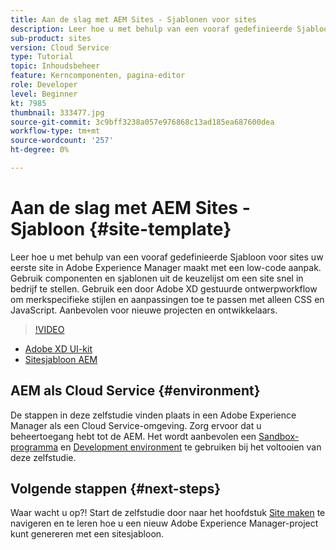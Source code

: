 ```yaml
---
title: Aan de slag met AEM Sites - Sjablonen voor sites
description: Leer hoe u met behulp van een vooraf gedefinieerde Sjabloon voor sites uw eerste site in Adobe Experience Manager maakt met een low-code aanpak. Gebruik componenten en sjablonen buiten de box om een site snel in bedrijf te stellen. Gebruik een door Adobe XD gestuurde ontwerpworkflow om merkspecifieke stijlen en aanpassingen toe te passen met alleen CSS en JavaScript. Aanbevolen voor nieuwe projecten en ontwikkelaars.
sub-product: sites
version: Cloud Service
type: Tutorial
topic: Inhoudsbeheer
feature: Kerncomponenten, pagina-editor
role: Developer
level: Beginner
kt: 7985
thumbnail: 333477.jpg
source-git-commit: 3c9bff3238a057e976868c13ad185ea687600dea
workflow-type: tm+mt
source-wordcount: '257'
ht-degree: 0%

---
```



# Aan de slag met AEM Sites - Sjabloon {#site-template}

Leer hoe u met behulp van een vooraf gedefinieerde Sjabloon voor sites uw eerste site in Adobe Experience Manager maakt met een low-code aanpak. Gebruik componenten en sjablonen uit de keuzelijst om een site snel in bedrijf te stellen. Gebruik een door Adobe XD gestuurde ontwerpworkflow om merkspecifieke stijlen en aanpassingen toe te passen met alleen CSS en JavaScript. Aanbevolen voor nieuwe projecten en ontwikkelaars.

>[!VIDEO](https://video.tv.adobe.com/v/333477/?quality=12&learn=on)

* [Adobe XD UI-kit](https://github.com/adobe/aem-site-template-basic/blob/main/files/wireframe.xd)
* [Sitesjabloon AEM](https://github.com/adobe/aem-site-template-basic)

## AEM als Cloud Service {#environment}

De stappen in deze zelfstudie vinden plaats in een Adobe Experience Manager als een Cloud Service-omgeving. Zorg ervoor dat u beheertoegang hebt tot de AEM. Het wordt aanbevolen een [Sandbox-programma](https://experienceleague.adobe.com/docs/experience-manager-cloud-service/onboarding/getting-access/sandbox-programs/introduction-sandbox-programs.html) en [Development environment](https://experienceleague.adobe.com/docs/experience-manager-cloud-service/implementing/using-cloud-manager/manage-environments.html) te gebruiken bij het voltooien van deze zelfstudie.

## Volgende stappen {#next-steps}

Waar wacht u op?! Start de zelfstudie door naar het hoofdstuk [Site maken](create-site.md) te navigeren en te leren hoe u een nieuw Adobe Experience Manager-project kunt genereren met een sitesjabloon.
